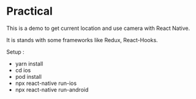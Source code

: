 # Practical

This is a demo to get current location and use camera with React Native.

It is stands with some frameworks like Redux, React-Hooks.

Setup :

* yarn install
* cd ios 
* pod install
* npx react-native run-ios
* npx react-native run-android



